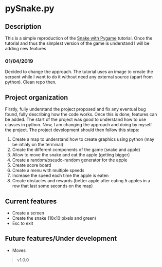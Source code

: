 # pySnake.py


## Description

This is a simple reproduction of the [Snake with Pygame](!https://pythonspot.com/snake-with-pygame/) tutorial. Once the tutorial and thus the simplest version of the game is understand I will be adding new features

### 01/04/2019 

Decided to change the approach. The tutorial uses an image to create the serpent while I want to do it without need any external source (apart from python). Clean repo then.

## Project organization

Firstly, fully understand the project proposed and fix any eventual bug found, fully describing how the code works. Once this is done, features can be added. The start of the project was good to understand how to use classes in python. Now, I am changing the approach and doing by myself the project. The project development should then follow this steps:

1. Create a map to understand how to create graphics using python (may be intialy on the terminal)
2. Create the different components of the game (snake and apple)
3. Allow to move the snake and eat the apple (getting bigger)
4. Create a random/pseudo-random generator for the apple
5. Create score board
6. Create a menu with multiple speeds
7. Increase the speed each time the apple is eaten
8. Create obstacles and rewards (better apple after eating 5 apples in a row that last some seconds on the map)

## Current features

* Create a screen
* Create the snake (10x10 pixels and green)
* Esc to exit

## Future features/Under development

* Moves

> v1.0.0